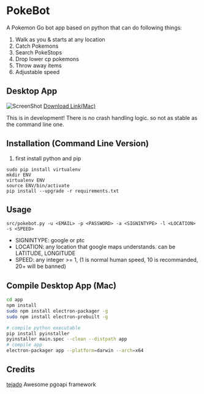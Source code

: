 # PokeBot
A Pokemon Go bot app based on python
that can do following things:

1. Walk as you & starts at any location
2. Catch Pokemons
3. Search PokeStops
4. Drop lower cp pokemons
5. Throw away items
6. Adjustable speed 

## Desktop App
![ScreenShot](https://raw.githubusercontent.com/lkzhao/PokeBot/master/releases/PokeBot.png)
[Download Link(Mac)](https://raw.githubusercontent.com/lkzhao/PokeBot/master/releases/PokeBot.zip)

This is in development! There is no crash handling logic. so not as stable as the command line one.


## Installation (Command Line Version)
1. first install python and pip
```
sudo pip install virtualenv
mkdir ENV
virtualenv ENV
source ENV/bin/activate
pip install --upgrade -r requirements.txt
```

## Usage
```
src/pokebot.py -u <EMAIL> -p <PASSWORD> -a <SIGNINTYPE> -l <LOCATION> -s <SPEED>
```
* SIGNINTYPE: google or ptc
* LOCATION: any location that google maps understands. can be LATITUDE, LONGITUDE
* SPEED: any integer >= 1, (1 is normal human speed, 10 is recommanded, 20+ will be banned)

## Compile Desktop App (Mac)
```bash
cd app
npm install
sudo npm install electron-packager -g
sudo npm install electron-prebuilt -g

# compile python executable
pip install pyinstaller
pyinstaller main.spec --clean --distpath app
# compile app
electron-packager app --platform=darwin --arch=x64
```

## Credits
[tejado](https://github.com/tejado/pgoapi) Awesome pgoapi framework
